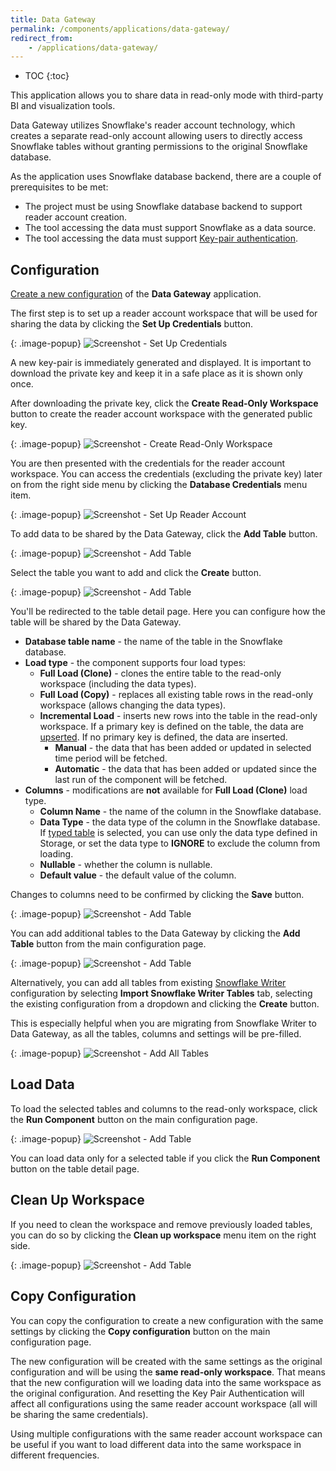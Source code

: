 ```yaml
---
title: Data Gateway
permalink: /components/applications/data-gateway/
redirect_from:
    - /applications/data-gateway/
---
```


* TOC
{:toc}

This application allows you to share data in read-only mode with third-party BI and visualization tools.

Data Gateway utilizes Snowflake's reader account technology, which creates a separate read-only account allowing users to directly access Snowflake tables without granting permissions to the original Snowflake database.

As the application uses Snowflake database backend, there are a couple of prerequisites to be met:

- The project must be using Snowflake database backend to support reader account creation.
- The tool accessing the data must support Snowflake as a data source.
- The tool accessing the data must support [Key-pair authentication](https://docs.snowflake.com/en/user-guide/key-pair-auth).

## Configuration

[Create a new configuration](/components/#creating-component-configuration) of the **Data Gateway** application.

The first step is to set up a reader account workspace that will be used for sharing the data by clicking the **Set Up Credentials** button.

{: .image-popup}
![Screenshot - Set Up Credentials](/components/applications/data-gateway/data-gateway-1.png)

A new key-pair is immediately generated and displayed. It is important to download the private key and keep it in a safe place as it is shown only once.

After downloading the private key, click the **Create Read-Only Workspace** button to create the reader account workspace with the generated public key.

{: .image-popup}
![Screenshot - Create Read-Only Workspace](/components/applications/data-gateway/data-gateway-2.png)

You are then presented with the credentials for the reader account workspace. You can access the credentials (excluding the private key) later on from the right side menu by clicking the **Database Credentials** menu item.

{: .image-popup}
![Screenshot - Set Up Reader Account](/components/applications/data-gateway/data-gateway-3.png)

To add data to be shared by the Data Gateway, click the **Add Table** button.

{: .image-popup}
![Screenshot - Add Table](/components/applications/data-gateway/data-gateway-4.png)

Select the table you want to add and click the **Create** button.

{: .image-popup}
![Screenshot - Add Table](/components/applications/data-gateway/data-gateway-5.png)

You'll be redirected to the table detail page. Here you can configure how the table will be shared by the Data Gateway.

- **Database table name** - the name of the table in the Snowflake database.
- **Load type** - the component supports four load types:
  - **Full Load (Clone)** - clones the entire table to the read-only workspace (including the data types).
  - **Full Load (Copy)** - replaces all existing table rows in the read-only workspace (allows changing the data types).
  - **Incremental Load** - inserts new rows into the table in the read-only workspace. If a primary key is defined on the table, the data are [upserted](https://en.wikipedia.org/wiki/Merge_(SQL)). If no primary key is defined, the data are inserted.
    - **Manual** - the data that has been added or updated in selected time period will be fetched.
    - **Automatic** - the data that has been added or updated since the last run of the component will be fetched.
- **Columns** - modifications are **not** available for **Full Load (Clone)** load type.
    - **Column Name** - the name of the column in the Snowflake database.
    - **Data Type** - the data type of the column in the Snowflake database. If [typed table](/storage/tables/data-types/) is selected, you can use only the data type defined in Storage, or set the data type to **IGNORE** to exclude the column from loading.
    - **Nullable** - whether the column is nullable.
    - **Default value** - the default value of the column.

Changes to columns need to be confirmed by clicking the **Save** button.

{: .image-popup}
![Screenshot - Add Table](/components/applications/data-gateway/data-gateway-6.png)

You can add additional tables to the Data Gateway by clicking the **Add Table** button from the main configuration page.

{: .image-popup}
![Screenshot - Add Table](/components/applications/data-gateway/data-gateway-7.png)

Alternatively, you can add all tables from existing [Snowflake Writer](/components/writers/database/snowflake/) configuration by selecting **Import Snowflake Writer Tables** tab, selecting the existing configuration from a dropdown and clicking the **Create** button.

This is especially helpful when you are migrating from Snowflake Writer to Data Gateway, as all the tables, columns and settings will be pre-filled.

{: .image-popup}
![Screenshot - Add All Tables](/components/applications/data-gateway/data-gateway-8.png)

## Load Data

To load the selected tables and columns to the read-only workspace, click the **Run Component** button on the main configuration page.

{: .image-popup}
![Screenshot - Add Table](/components/applications/data-gateway/data-gateway-9.png)

You can load data only for a selected table if you click the **Run Component** button on the table detail page.

## Clean Up Workspace

If you need to clean the workspace and remove previously loaded tables, you can do so by clicking the **Clean up workspace** menu item on the right side.

{: .image-popup}
![Screenshot - Add Table](/components/applications/data-gateway/data-gateway-10.png)

## Copy Configuration

You can copy the configuration to create a new configuration with the same settings by clicking the **Copy configuration** button on the main configuration page.

The new configuration will be created with the same settings as the original configuration and will be using the **same read-only workspace**. That means that the new configuration will we loading data into the same workspace as the original configuration. And resetting the Key Pair Authentication will affect all configurations using the same reader account workspace (all will be sharing the same credentials).

Using multiple configurations with the same reader account workspace can be useful if you want to load different data into the same workspace in different frequencies.